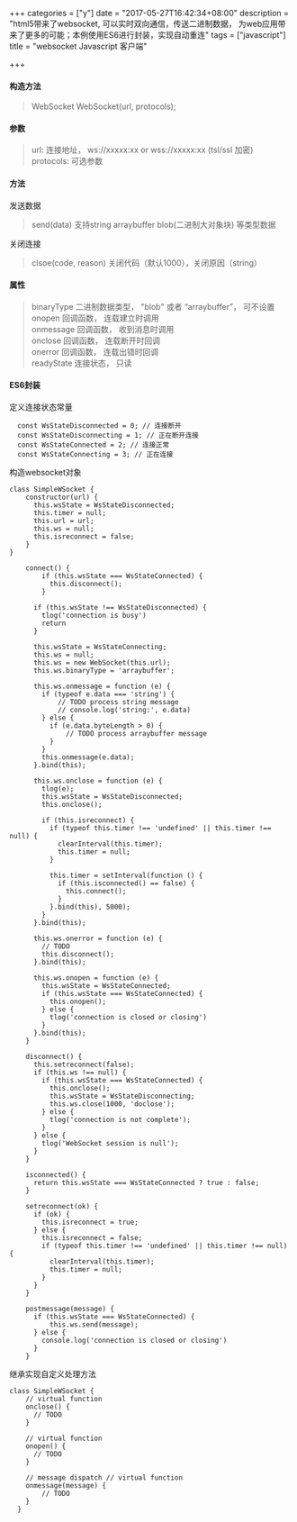 +++
categories = ["y"]
date = "2017-05-27T16:42:34+08:00"
description = "html5带来了websocket, 可以实时双向通信，传送二进制数据， 为web应用带来了更多的可能；本例使用ES6进行封装，实现自动重连"
tags = ["javascript"]
title = "websocket Javascript 客户端"

+++

#### 构造方法

> WebSocket WebSocket(url, protocols);  

#### 参数

> url: 连接地址， ws://xxxxx:xx or wss://xxxxx:xx (tsl/ssl 加密)  
> protocols: 可选参数

#### 方法

发送数据
> send(data) 支持string arraybuffer blob(二进制大对象块) 等类型数据  

关闭连接
> clsoe(code, reason) 关闭代码（默认1000），关闭原因（string）

#### 属性

> binaryType 二进制数据类型， "blob" 或者 “arraybuffer”， 可不设置  
> onopen 回调函数， 连载建立时调用  
> onmessage 回调函数， 收到消息时调用  
> onclose 回调函数， 连载断开时回调  
> onerror 回调函数， 连载出错时回调  
> readyState 连接状态， 只读  
 
#### ES6封装

定义连接状态常量

```
  const WsStateDisconnected = 0; // 连接断开
  const WsStateDisconnecting = 1; // 正在断开连接
  const WsStateConnected = 2; // 连接正常
  const WsStateConnecting = 3; // 正在连接
```

构造websocket对象

```
class SimpleWSocket {
    constructor(url) {
      this.wsState = WsStateDisconnected;
      this.timer = null;
      this.url = url;
      this.ws = null;
      this.isreconnect = false;
    }
}
```

```
    connect() {
        if (this.wsState === WsStateConnected) {
          this.disconnect();
        }

      if (this.wsState !== WsStateDisconnected) {
        tlog('connection is busy')
        return
      }

      this.wsState = WsStateConnecting;
      this.ws = null;
      this.ws = new WebSocket(this.url);
      this.ws.binaryType = 'arraybuffer';

      this.ws.onmessage = function (e) {
        if (typeof e.data === 'string') {
            // TODO process string message
            // console.log('string:', e.data)
        } else {
          if (e.data.byteLength > 0) {
              // TODO process arraybuffer message
          }
        }
        this.onmessage(e.data);
      }.bind(this);

      this.ws.onclose = function (e) {
        tlog(e);
        this.wsState = WsStateDisconnected;
        this.onclose();

        if (this.isreconnect) {
          if (typeof this.timer !== 'undefined' || this.timer !== null) {
            clearInterval(this.timer);
            this.timer = null;
          }

          this.timer = setInterval(function () {
            if (this.isconnected() == false) {
              this.connect();
            }
          }.bind(this), 5000);
        }
      }.bind(this);

      this.ws.onerror = function (e) {
        // TODO
        this.disconnect();
      }.bind(this);

      this.ws.onopen = function (e) {
        this.wsState = WsStateConnected;
        if (this.wsState === WsStateConnected) {
          this.onopen();
        } else {
          tlog('connection is closed or closing')
        }
      }.bind(this);
    }
```

```
    disconnect() {
      this.setreconnect(false);
      if (this.ws !== null) {
        if (this.wsState === WsStateConnected) {
          this.onclose();
          this.wsState = WsStateDisconnecting;
          this.ws.close(1000, 'doclose');
        } else {
          tlog('connection is not complete');
        }
      } else {
        tlog('WebSocket session is null');
      }
    }

    isconnected() {
      return this.wsState === WsStateConnected ? true : false;
    }

    setreconnect(ok) {
      if (ok) {
        this.isreconnect = true;
      } else {
        this.isreconnect = false;
        if (typeof this.timer !== 'undefined' || this.timer !== null) {
          clearInterval(this.timer);
          this.timer = null;
        }
      }
    }

    postmessage(message) {
      if (this.wsState === WsStateConnected) {
          this.ws.send(message);
      } else {
        console.log('connection is closed or closing')
      }
    }

```

继承实现自定义处理方法

```
class SimpleWSocket {
    // virtual function
    onclose() {
      // TODO
    }

    // virtual function
    onopen() {
      // TODO
    }

    // message dispatch // virtual function
    onmessage(message) {
        // TODO
    }
  }

```